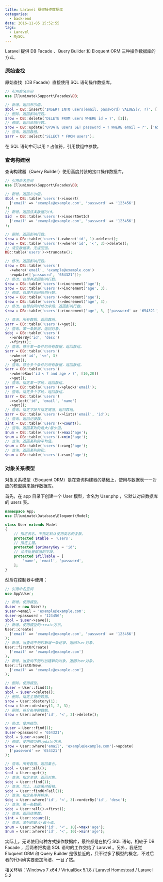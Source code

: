```yaml
---
title: Laravel 框架操作数据库
categories:
  - back-end
date: 2016-11-05 15:52:55
tags:
  - Laravel
  - MySQL
---
```


Laravel 提供 DB Facade 、Query Builder 和 Eloquent ORM 三种操作数据库的方式。

### 原始查找

原始查找（DB Facade）直接使用 SQL 语句操作数据库。

<!-- more -->

``` php
// 引用命名空间
use Illuminate\Support\Facades\DB;
```

``` php
// 新增，返回布尔值。
$bol = DB::insert('INSERT INTO users(email, password) VALUES(?, ?)', ['example@example.com', '123456']);
// 删除，返回影响行数。
$row = DB::delete('DELETE FROM users WHERE id = ?', [1]);
// 修改，返回影响行数。
$row = DB::update('UPDATE users SET password = ? WHERE email = ?', ['654321', 'example@example.com']);
// 查询，返回数组。
$arr = DB::select('SELECT * FROM users');
```

在 SQL 语句中可以用 `?` 占位符，引用数组中参数。

### 查询构建器

查询构建器（Query Builder）使用高度封装的接口操作数据库。

``` php
// 引用命名空间
use Illuminate\Support\Facades\DB;
```

``` php
// 新增，返回布尔值。
$bol = DB::table('users')->insert(
  ['email' => 'example@example.com', 'password' => '123456']
);
// 新增，返回该条数据的id。
$id  = DB::table('users')->insertGetId(
  ['email' => 'example@example.com', 'password' => '123456']
);
```

``` php
// 删除，返回影响行数。
$row = DB::table('users')->where('id', 1)->delete();
$row = DB::table('users')->where('id', '<', 3)->delete();
// 清空数据表，无返回值。
DB::table('users')->truncate();
```

``` php
// 修改，返回影响行数。
$row = DB::table('users')
  ->where('email', 'example@example.com')
  ->update(['password', '654321']);
// 修改，自增并返回影响行数。
$row = DB::table('users')->increment('age');
$row = DB::table('users')->increment('age', 3);
// 修改，自减并返回影响行数。
$row = DB::table('users')->decrement('age');
$row = DB::table('users')->decrement('age', 3);
// 修改，自增的同时修改字段，返回影响行数。
$row = DB::table('users')->increment('age', 3, ['password' => '654321']);
```

``` php
// 查询，所有数据，返回数组。
$arr = DB::table('users')->get();
// 查询，第一条数据，返回对象。
$obj = DB::table('users')
  ->orderBy('id', 'desc')
  ->first();
// 查询，符合某一条件的所有数据，返回数组。
$arr = DB::table('users')
  ->where('id', '<=', 3)
  ->get();
// 查询，符合多个条件的所有数据，返回数组。
$arr = DB::table('users')
  ->whereRaw('id < ? and age > ?', [10,20])
  ->get();
// 查询，指定某一字段，返回数组。
$arr = DB::table('users')->pluck('email');
// 查询，指定多个字段，返回数组。
$arr = DB::table('users')
  ->select('id', 'email', 'name')
  ->get();
// 查询，指定字段并指定键值，返回数组。
$arr = DB::table('users')->lists('email', 'id');
// 查询，返回记录数。
$int = DB::table('users')->count();
// 查询，返回某列的最大/最小值。
$num = DB::table('users')->max('age');
$num = DB::table('users')->min('age');
// 查询，返回某列的平均值。
$num = DB::table('users')->avg('age');
// 查询，返回某列的和。
$num = DB::table('users')->sum('age');
```

### 对象关系模型

对象关系模型（Eloquent ORM）是在查询构建器的基础上，使用与数据表一一对应的模型类来操作数据库。

首先，在 app 目录下创建一个 User 模型，命名为 User.php ，它默认对应数据库的 users 表。

``` php
namespace App;
use Illuminate\Database\Eloquent\Model;

class User extends Model
{
    // 指定表名，不指定默认使用类名的复数。
    protected $table = 'users';
    // 指定主键。
    protected $primaryKey = 'id';
    // 允许批量赋值的字段。
    protected $fillable = [
        'name', 'email', 'password',
    ];
}
```

然后在控制器中使用：

``` php
// 引用命名空间
use App\User;
```

``` php
// 新增，使用模型。
$user = new User();
$user->email = 'example@example.com';
$user->password = '123456';
$bol = $user->save();
// 新增，使用模型的create方法。
User::create(
  ['email' => 'example@example.com', 'password' => '123456']
);
// 新增，当查询不到时新增一条记录，返回User对象。
User::firstOrCreate(
  ['email' => 'example@example.com']
);
// 新增，当查询不到时创建新的对象，返回User对象。
User::firstOrNew(
  ['email' => 'example@example.com']
);
```

``` php
// 删除，使用模型。
$user = User::find(1);
$bol = $user->delete();
// 删除，指定主键的数据。
$row = User::destory(1);
$row = User::destory(1, 2, 3);
// 删除，符合条件的数据。
$row = User::where('id', '<', 3)->delete();
```

``` php
// 修改，使用模型。
$user = User::find(1);
$user->password = '654321';
$bol = $user->save();
// 修改，使用模型的update方法。
$row = User::where('email', 'example@example.com')->update(
  ['password' => '654321']
);
```

``` php
// 查询，所有数据，返回集合。
$col = User::all();
$col = User::get();
// 查询，指定主键，返回对象。
$obj = User::find(1);
// 查询，同上，无结果时报错。
$obj = User::findOrFail(1);
// 查询，指定条件并排序。
$obj = User::where('id', '<', 3)->orderBy('id', 'desc');
// 查询，第一条数据。
$obj = User::all()->first();
// 查询，返回结果数。
$int = User::count();
// 查询，某列的最大/最小值。
$num = User::where('id', '<', 10)->max('age');
$num = User::where('id', '<', 10)->min('age');
```

实际上，无论使用何种方式操作数据库，最终都是在执行 SQL 语句。相较于 DB Facade ，后两者把构造 SQL 语句的工作交给了 Laravel 。另外，我感觉 Eloquent ORM 和 Query Builder 是很接近的，只不过多了模型的概念，不过后者的代码确实要更加简洁、一目了然。

相关环境：Windows 7 x64 / VirtualBox 5.1.8 / Laravel Homestead / Laravel 5.2